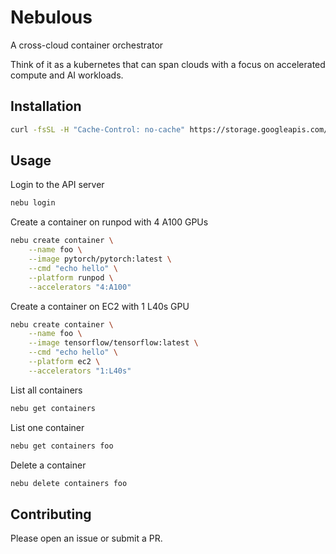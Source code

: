 # Nebulous

A cross-cloud container orchestrator

Think of it as a kubernetes that can span clouds with a focus on accelerated compute and AI workloads.

## Installation

```sh
curl -fsSL -H "Cache-Control: no-cache" https://storage.googleapis.com/nebulous-rs/releases/install.sh | bash
```

## Usage

Login to the API server
```sh
nebu login
```

Create a container on runpod with 4 A100 GPUs
```sh
nebu create container \
    --name foo \
    --image pytorch/pytorch:latest \
    --cmd "echo hello" \
    --platform runpod \
    --accelerators "4:A100"
```

Create a container on EC2 with 1 L40s GPU
```sh
nebu create container \
    --name foo \
    --image tensorflow/tensorflow:latest \
    --cmd "echo hello" \
    --platform ec2 \
    --accelerators "1:L40s"
```

List all containers
```sh
nebu get containers
```

List one container
```sh
nebu get containers foo
```

Delete a container
```sh
nebu delete containers foo
```

## Contributing

Please open an issue or submit a PR.